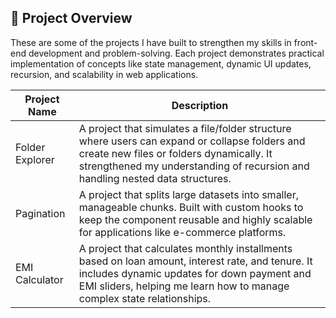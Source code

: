 ## 📂 Project Overview
These are some of the projects I have built to strengthen my skills in front-end development and problem-solving.
Each project demonstrates practical implementation of concepts like state management, dynamic UI updates, recursion, and scalability in web applications.

| Project Name                 | Description                                                                                                                                                                                                                 |
| ---------------------------- | --------------------------------------------------------------------------------------------------------------------------------------------------------------------------------------------------------------------------- |
| Folder Explorer              | A project that simulates a file/folder structure where users can expand or collapse folders and create new files or folders dynamically. It strengthened my understanding of recursion and handling nested data structures. |
| Pagination                   | A project that splits large datasets into smaller, manageable chunks. Built with custom hooks to keep the component reusable and highly scalable for applications like e-commerce platforms.                                |
| EMI Calculator               | A project that calculates monthly installments based on loan amount, interest rate, and tenure. It includes dynamic updates for down payment and EMI sliders, helping me learn how to manage complex state relationships.   |


